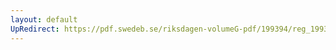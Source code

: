 ```yaml
---
layout: default
UpRedirect: https://pdf.swedeb.se/riksdagen-volumeG-pdf/199394/reg_199394/reg_199394_0442.pdf
---
```

